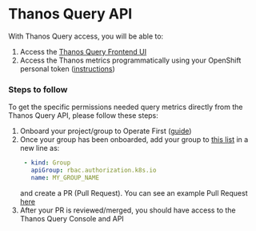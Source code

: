 # Thanos Query API

With Thanos Query access, you will be able to:
1. Access the [Thanos Query Frontend UI](https://thanos-query-frontend-opf-observatorium.apps.smaug.na.operate-first.cloud/)
2. Access the Thanos metrics programmatically using your OpenShift personal token ([instructions](thanos_programmatic_access.md))

### Steps to follow
To get the specific permissions needed query metrics directly from the Thanos Query API, please follow these steps:

1. Onboard your project/group to Operate First ([guide](https://github.com/operate-first/hitchhikers-guide/blob/main/pages/onboarding_project.ipynb))
2. Once your group has been onboarded, add your group to [this list](https://github.com/operate-first/apps/blob/master/observatorium/overlays/moc/smaug/thanos/rolebindings/opf-observatorium-view.yaml#L10) in a new line as: <br>
   ```yaml
    - kind: Group
      apiGroup: rbac.authorization.k8s.io
      name: MY_GROUP_NAME
   ```
   and create a PR (Pull Request). You can see an example Pull Request [here](https://github.com/operate-first/apps/pull/1378)
3. After your PR is reviewed/merged, you should have access to the Thanos Query Console and API
